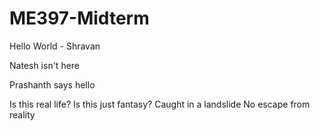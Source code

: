 # ME397-Midterm


Hello World - Shravan

Natesh isn't here

Prashanth says hello

Is this real life? Is this just fantasy?
Caught in a landslide
No escape from reality


